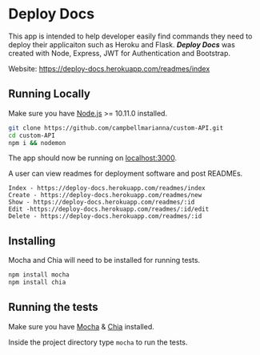 # Deploy Docs

This app is intended to help developer easily find commands they need to deploy their applicaiton such as Heroku and Flask.
**_Deploy Docs_** was created with Node, Express, JWT for Authentication and Bootstrap.

Website: https://deploy-docs.herokuapp.com/readmes/index

## Running Locally
Make sure you have [Node.js](http://nodejs.org/) >= 10.11.0 installed.

```sh
git clone https://github.com/campbellmarianna/custom-API.git
cd custom-API
npm i && nodemon
```

The app should now be running on [localhost:3000](http://localhost:3000/).

A user can view readmes for deployment software and post READMEs.

```
Index - https://deploy-docs.herokuapp.com/readmes/index
Create - https://deploy-docs.herokuapp.com/readmes/new
Show - https://deploy-docs.herokuapp.com/readmes/:id
Edit -https://deploy-docs.herokuapp.com/readmes/:id/edit
Delete - https://deploy-docs.herokuapp.com/readmes/:id
```

## Installing
Mocha and Chia will need to be installed for running tests.

```sh
npm install mocha
npm install chia
```

## Running the tests

Make sure you have [Mocha](https://mochajs.org/) & [Chia](https://www.chaijs.com/) installed.

Inside the project directory type `mocha` to run the tests.
